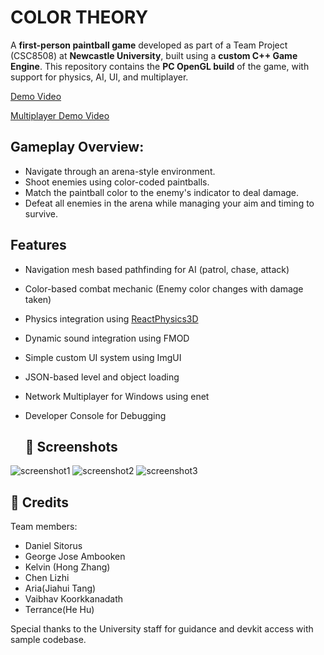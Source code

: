 # COLOR THEORY
A **first-person paintball game** developed as part of a Team Project (CSC8508) at **Newcastle University**, built using a **custom C++ Game Engine**. This repository contains the **PC OpenGL build** of the game, with support for physics, AI, UI, and multiplayer.

[Demo Video](https://www.youtube.com/watch?v=XYPnicpUgAI)

[Multiplayer Demo Video](https://www.youtube.com/watch?v=06udzTvDwIg)

## Gameplay Overview:
- Navigate through an arena-style environment.
- Shoot enemies using color-coded paintballs.
- Match the paintball color to the enemy's indicator to deal damage.
- Defeat all enemies in the arena while managing your aim and timing to survive.

## Features
- Navigation mesh based pathfinding for AI (patrol, chase, attack)
- Color-based combat mechanic (Enemy color changes with damage taken)
- Physics integration using [ReactPhysics3D](https://github.com/DanielChappuis/reactphysics3d)
- Dynamic sound integration using FMOD 
- Simple custom UI system using ImgUI
- JSON-based level and object loading
- Network Multiplayer for Windows using enet
- Developer Console for Debugging
  
  ## 📸 Screenshots
![screenshot1](https://media.journoportfolio.com/users/351105/images/88d3a0ea-5306-4925-ac04-fbdd2c935039.png)
![screenshot2](https://media.journoportfolio.com/users/351105/images/7be31e7d-52d9-47ca-b949-ba8df69183dd.png)
![screenshot3](https://media.journoportfolio.com/users/351105/images/33de8158-5da7-4a73-a603-65c3d7507bf2.png)

## 👥 Credits
Team members:
- Daniel Sitorus
- George Jose Ambooken
- Kelvin (Hong Zhang)
- Chen Lizhi
- Aria(Jiahui Tang)
- Vaibhav Koorkkanadath
- Terrance(He Hu)

Special thanks to the University staff for guidance and devkit access with sample codebase.
